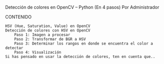 Detección de colores en OpenCV – Python (En 4 pasos)
Por Administrador

CONTENIDO

    HSV (Hue, Saturation, Value) en OpenCV
    Detección de colores con HSV en OpenCV
        Paso 1: Imagen a procesar
        Paso 2: Transformar de BGR a HSV
        Paso 3: Determinar los rangos en donde se encuentra el color a detectar
        Paso 4: Visualización
    Si has pensado en usar la detección de colores, ten en cuenta que..

